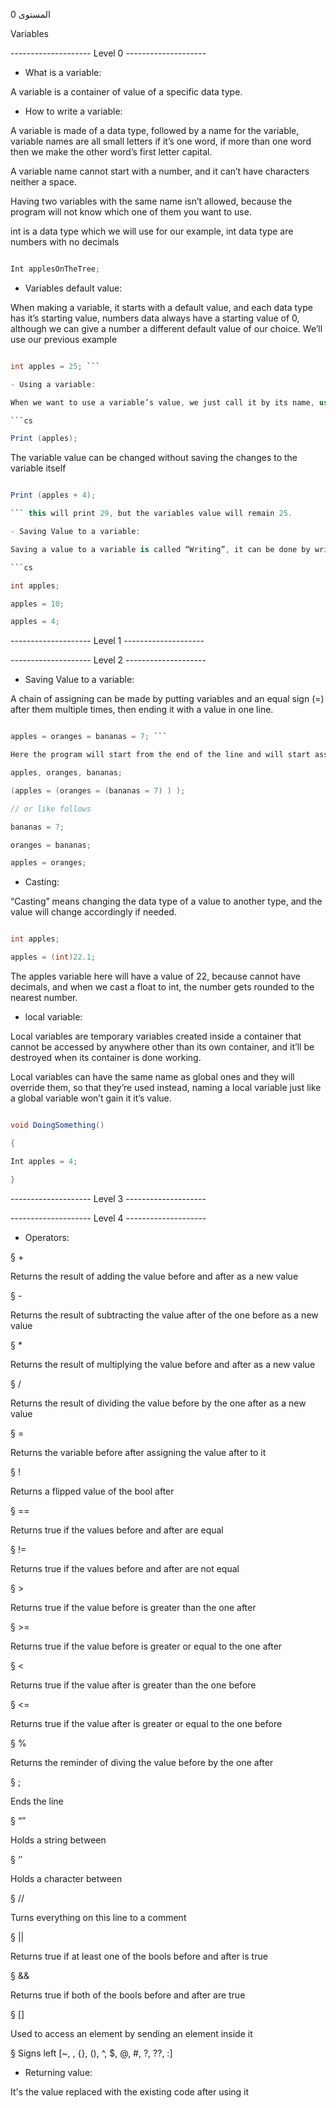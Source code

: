 المستوى 0

Variables

-------------------- Level 0 --------------------

- What is a variable:

A variable is a container of value of a specific data type.

- How to write a variable:

A variable is made of a data type, followed by a name for the variable, variable names are all small letters if it’s one word, if more than one word then we make the other word’s first letter capital.

A variable name cannot start with a number, and it can’t have characters neither a space.

Having two variables with the same name isn’t allowed, because the program will not know which one of them you want to use.

int is a data type which we will use for our example, int data type are numbers with no decimals

```cs

Int applesOnTheTree;

```

- Variables default value:

When making a variable, it starts with a default value, and each data type has it’s starting value, numbers data always have a starting value of 0, although we can give a number a different default value of our choice. We’ll use our previous example

```cs

int apples = 25; ```

- Using a variable:

When we want to use a variable’s value, we just call it by its name, using a variable value is called “Reading”.

```cs

Print (apples);

```

The variable value can be changed without saving the changes to the variable itself

```cs

Print (apples + 4);

``` this will print 29, but the variables value will remain 25.

- Saving Value to a variable:

Saving a value to a variable is called “Writing”, it can be done by writing the variable’s name, after it an equal sign (=), then the value you want to assign to the variable.

```cs

int apples;

apples = 10;

apples = 4;

```

-------------------- Level 1 --------------------

-------------------- Level 2 --------------------

- Saving Value to a variable:

A chain of assigning can be made by putting variables and an equal sign (=) after them multiple times, then ending it with a value in one line.

```cs apples, oranges, bananas;

apples = oranges = bananas = 7; ```

Here the program will start from the end of the line and will start assigning values accordingly, so the bananas will get the value first, then oranges, the apples, the assigning process will be as follows, the bananas will be returned after assigning the seven to it, then oranges will be returned after assigning bananas to it, then apples will be returned after assigning oranges to it, you may write it like follows to make it easier to understand ```cs

apples, oranges, bananas;

(apples = (oranges = (bananas = 7) ) );

// or like follows

bananas = 7;

oranges = bananas;

apples = oranges;

```

- Casting:

“Casting” means changing the data type of a value to another type, and the value will change accordingly if needed.

```cs

int apples;

apples = (int)22.1;

```

The apples variable here will have a value of 22, because cannot have decimals, and when we cast a float to int, the number gets rounded to the nearest number.

- local variable:

Local variables are temporary variables created inside a container that cannot be accessed by anywhere other than its own container, and it’ll be destroyed when its container is done working.

Local variables can have the same name as global ones and they will override them, so that they’re used instead, naming a local variable just like a global variable won’t gain it it’s value.

```cs

void DoingSomething()

{

Int apples = 4;

}

```

-------------------- Level 3 --------------------

-------------------- Level 4 --------------------

- Operators:

§ +

Returns the result of adding the value before and after as a new value

§ -

Returns the result of subtracting the value after of the one before as a new value

§ *

Returns the result of multiplying the value before and after as a new value

§ /

Returns the result of dividing the value before by the one after as a new value

§ =

Returns the variable before after assigning the value after to it

§ !

Returns a flipped value of the bool after

§ ==

Returns true if the values before and after are equal

§ !=

Returns true if the values before and after are not equal

§ >

Returns true if the value before is greater than the one after

§ >=

Returns true if the value before is greater or equal to the one after

§ <

Returns true if the value after is greater than the one before

§ <=

Returns true if the value after is greater or equal to the one before

§ %

Returns the reminder of diving the value before by the one after

§ ;

Ends the line

§ “”

Holds a string between

§ ‘’

Holds a character between

§ //

Turns everything on this line to a comment

§ ||

Returns true if at least one of the bools before and after is true

§ &&

Returns true if both of the bools before and after are true

§ []

Used to access an element by sending an element inside it

§ Signs left [~, \, {}, (), ^, $, @, #, ?, ??, :]

- Returning value:

It's the value replaced with the existing code after using it
